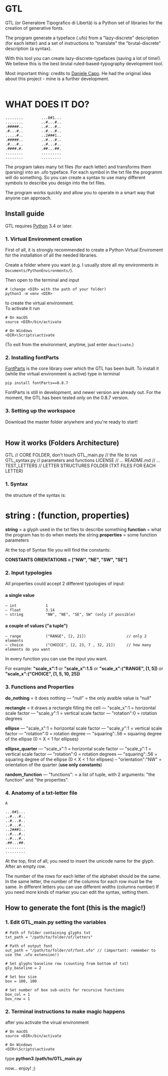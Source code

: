 # GTL
GTL (or Generatore Tipografico di Libertà) is a Python set of libraries for the creation of generative fonts.<br />

The program generate a typeface (.ufo) from a "lazy-discrete" description (for each letter) and a set of instructions to "translate" the "brutal-discrete" description (a syntax).

With this tool you can create lazy-discrete-typefaces (saving a lot of time!).
We believe this is the best brutal ruled-based-typography development tool. 

Most important thing: credits to [Daniele Capo](http://www.danielecapo.com/). He had the original idea about this project - mine is a further development.
<br />
<br />

# WHAT DOES IT DO?

```
........        ...0#1...
........        ..#...#..
.#####..        ..#...#..
.#...#..        ..#...#..
.....#..        ..2###1..
.#####..        ..#...#..
.#...#..        ..#...#..
.####.#.        .##...##.
........        .........
........        .........

```

The program takes many txt files (for each letter) and transforms them (parsing) into an .ufo typeface.
For each symbol in the txt file the programm will do something.
So you can create a syntax to use many different symbols to describe you design into the txt files.

The program works quickly and allow you to operate in a smart way that anyone can approach.

## Install guide
GTL requires [Python](https://www.python.org/) 3.4 or later.

### 1. Virtual Environment creation
First of all, it is strongly recommended to create a Python Virtual Enviroment for the installation of all the needed libraries.

Create a folder where you want (e.g. I usually store all my environments in ```Documents/PythonEnvironments/```).

Then open to the terminal and input
```
# (change <DIR> with the path of your folder)
python3 -m venv <DIR>
```
to create the virtual environment.<br />
To activate it run
```
# On macOS
source <DIR>/bin/activate

# On Windows
<DIR>\Scripts\activate
```
(To exit from the environment, anytime, just enter ```deactivate```.)

### 2. Installing fontParts
[FontParts](https://fontparts.readthedocs.io/) is the core library over which the GTL has been built. To install it (while the virtual environment is active) type in terminal
```
pip install fontParts==0.8.7
```
FontParts is still in development, and newer version are already out. For the moment, the GTL has been tested only on the 0.8.7 version.

### 3. Setting up the workspace
Download the master folder anywhere and you're ready to start!
<br />
<br />

## How it works (Folders Architecture)
GTL                                   // CORE FOLDER, don't touch
GTL_main.py                           // the file to run
GTL_syntax.py                         // parameters and functions
LICENSE                               // …
README.md                             // …
TEST_LETTERS                          // LETTER STRUCTURES FOLDER (TXT FILES FOR EACH LETTER)

### 1. Syntax
the structure of the syntax is: 

# string : (function, properties)

**string**            = a glyph used in the txt files to describe something
**function**          = what the program has to do when meets the string
**properties**        = some function parameters 

At the top of Syntax file you will find the constants:

**CONSTANTS ORIENTATIONS = ["NW", "NE", "SW", "SE"]**

### 2. Input typologies
All properties could accept 2 different typologies of input:

#### a single value
    — int             1
    — float           3.14
    — string          "NW", "NE", "SE", SW" (only if possible)
    
#### a couple of values ("a tuple")
    — range           ("RANGE", [2, 21])                  // only 2 elements
    — choice          ("CHOICE", [2, 23, 7 , 32, 21])     // how many elements do you want 

In every function you can use the input you want.

For example:
**"scale_x":1** or **"scale_x":1.5** or **"scale_x":("RANGE", [1, 5])** or **"scale_x":("CHOICE", [1, 5, 10, 25])**

### 3. Functions and Properties

**do_nothing**          = it does nothing
  — "null"              = the only avaible value is "null"            

**rectangle**           = it draws a rectangle filling the cell
  — "scale_x":1         = horizontal scale factor
  — "scale_y":1         = vertical scale factor
  — "rotation":0        = rotation degrees

**ellipse**
  — "scale_x":1         = horizontal scale factor
  — "scale_y":1         = vertical scale factor
  — "rotation":0        = rotation degree
  — "squaring":.56      = squaring degree of the ellipse (0 < X < 1 for ellipses)
  
**ellipse_quarter**
  — "scale_x":1         = horizontal scale factor
  — "scale_y":1         = vertical scale factor
  — "rotation":0        = rotation degrees
  — "squaring":.56      = squaring degree of the ellipse (0 < X < 1 for ellipses)
  – "orientation":"NW"  = orientation of the quarter (**use only constants**)

**random_function**
  — "functions":        = a list of tuple, with 2 arguments: "the function" and "the properties".

### 4. Anatomy of a txt-letter file

```
A

...0#1...
..#...#..
..#...#..
..#...#..
..2###1..
..#...#..
..#...#..
.##...##.
.........
.........
```

At the top, first of all, you need to insert the unicode name for the glyph.
After an empty row.

The number of the rows for each letter of the alphabet should be the same.
In the same letter, the number of the columns for each row must be the same.
In different letters you can use different widths (columns number)
If you need more kinds of marker you can edit the syntax, setting them.

## How to generate the font (this is the magic!)

### 1. Edit GTL_main.py setting the variables
```
# Path of folder containing glyphs txt
txt_path = "/path/to/folder/of/letters"

# Path of output font
out_path = "/path/to/folder/of/font.ufo" // (important: remember to use the .ufo extension!)

# Set glyphs'baseline row (counting from bottom of txt)
gly_baseline = 2

# Set box size
box = 100, 100

# Set number of box sub-units for recursive functions
box_col = 1
box_row = 1

```

### 2. Terminal instructions to make magic happens

after you activate the virual environment

```
# On macOS
source <DIR>/bin/activate

# On Windows
<DIR>\Scripts\activate
```

type **python3 /path/to/GTL_main.py**

now… enjoy! ;) 
